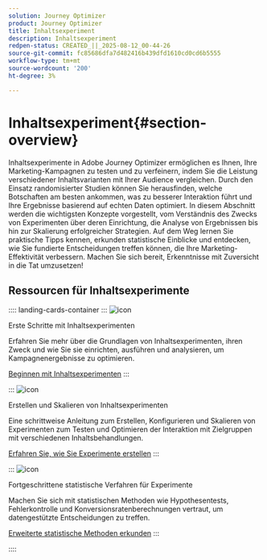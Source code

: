 ```yaml
---
solution: Journey Optimizer
product: Journey Optimizer
title: Inhaltsexperiment
description: Inhaltsexperiment
redpen-status: CREATED_||_2025-08-12_00-44-26
source-git-commit: fc85686dfa7d482416b439dfd1610cd0cd6b5555
workflow-type: tm+mt
source-wordcount: '200'
ht-degree: 3%

---
```



# Inhaltsexperiment{#section-overview}

Inhaltsexperimente in Adobe Journey Optimizer ermöglichen es Ihnen, Ihre Marketing-Kampagnen zu testen und zu verfeinern, indem Sie die Leistung verschiedener Inhaltsvarianten mit Ihrer Audience vergleichen. Durch den Einsatz randomisierter Studien können Sie herausfinden, welche Botschaften am besten ankommen, was zu besserer Interaktion führt und Ihre Ergebnisse basierend auf echten Daten optimiert. In diesem Abschnitt werden die wichtigsten Konzepte vorgestellt, vom Verständnis des Zwecks von Experimenten über deren Einrichtung, die Analyse von Ergebnissen bis hin zur Skalierung erfolgreicher Strategien. Auf dem Weg lernen Sie praktische Tipps kennen, erkunden statistische Einblicke und entdecken, wie Sie fundierte Entscheidungen treffen können, die Ihre Marketing-Effektivität verbessern. Machen Sie sich bereit, Erkenntnisse mit Zuversicht in die Tat umzusetzen!

## Ressourcen für Inhaltsexperimente

:::: landing-cards-container
:::
![icon](https://cdn.experienceleague.adobe.com/icons/circle-play.svg)

Erste Schritte mit Inhaltsexperimenten

Erfahren Sie mehr über die Grundlagen von Inhaltsexperimenten, ihren Zweck und wie Sie sie einrichten, ausführen und analysieren, um Kampagnenergebnisse zu optimieren.

[Beginnen mit Inhaltsexperimenten](../using/content-management/get-started-experiment.md)
:::

:::
![icon](https://cdn.experienceleague.adobe.com/icons/list-check.svg)

Erstellen und Skalieren von Inhaltsexperimenten

Eine schrittweise Anleitung zum Erstellen, Konfigurieren und Skalieren von Experimenten zum Testen und Optimieren der Interaktion mit Zielgruppen mit verschiedenen Inhaltsbehandlungen.

[Erfahren Sie, wie Sie Experimente erstellen](../using/content-management/content-experiment.md)
:::

:::
![icon](https://cdn.experienceleague.adobe.com/icons/chart-line.svg)

Fortgeschrittene statistische Verfahren für Experimente

Machen Sie sich mit statistischen Methoden wie Hypothesentests, Fehlerkontrolle und Konversionsratenberechnungen vertraut, um datengestützte Entscheidungen zu treffen.

[Erweiterte statistische Methoden erkunden](technotes-landing-page.md)
:::

::::

